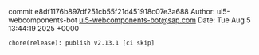 commit e8df1176b897df251cb55f21d451918c07e3a688
Author: ui5-webcomponents-bot <ui5-webcomponents-bot@sap.com>
Date:   Tue Aug 5 13:44:19 2025 +0000

    chore(release): publish v2.13.1 [ci skip]
